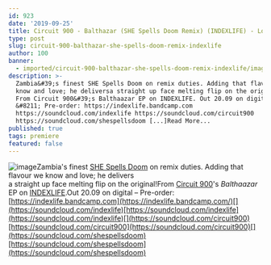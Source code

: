 ```yaml
---
id: 923
date: '2019-09-25'
title: Circuit 900 - Balthazar (SHE Spells Doom Remix) (INDEXLIFE) - Loose Lips
type: post
slug: circuit-900-balthazar-she-spells-doom-remix-indexlife
author: 100
banner:
  - imported/circuit-900-balthazar-she-spells-doom-remix-indexlife/image923.jpeg
description: >-
  Zambia&#39;s finest SHE Spells Doom on remix duties. Adding that flavour we
  know and love; he deliversa straight up face melting flip on the original!
  From Circuit 900&#39;s Balthaazar EP on INDEXLIFE. Out 20.09 on digital
  &#8211; Pre-order: https://indexlife.bandcamp.com
  https://soundcloud.com/indexlife https://soundcloud.com/circuit900
  https://soundcloud.com/shespellsdoom [...]Read More...
published: true
tags: premiere
featured: false
---
```

![image](../imported/circuit-900-balthazar-she-spells-doom-remix-indexlife/image923.jpeg)Zambia's finest [SHE Spells Doom](https://www.residentadvisor.net/dj/shespellsdoom) on remix duties. Adding that flavour we know and love; he delivers  
a straight up face melting flip on the original!From [Circuit 900](https://www.discogs.com/artist/5587744-Circuit-900)'s _Balthaazar_ EP on [INDEXLIFE](https://indexlife.bandcamp.com/).Out 20.09 on digital – Pre-order: [](https://indexlife.bandcamp.com/)[https://indexlife.bandcamp.com](https://indexlife.bandcamp.com/)[](https://soundcloud.com/indexlife)[https://soundcloud.com/indexlife](https://soundcloud.com/indexlife)[](https://soundcloud.com/circuit900)[https://soundcloud.com/circuit900](https://soundcloud.com/circuit900)[](https://soundcloud.com/shespellsdoom)[https://soundcloud.com/shespellsdoom](https://soundcloud.com/shespellsdoom)